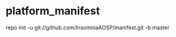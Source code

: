 platform_manifest
=================




repo init -u git://github.com/InsomniaAOSP/manifest.git -b master
